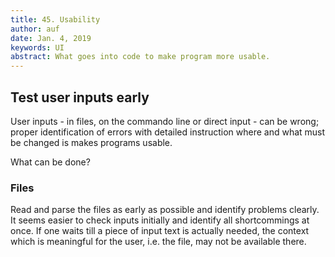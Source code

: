 ```yaml
---
title: 45. Usability
author: auf 
date: Jan. 4, 2019
keywords: UI
abstract: What goes into code to make program more usable. 
---
```



## Test user inputs early

User inputs - in files, on the commando line or direct input - can be wrong; 
proper identification of errors with detailed instruction where and what must 
be changed is makes programs usable. 

What can be done?

### Files
Read and parse the files as early as possible and identify problems clearly. It seems 
easier to check inputs initially and identify all shortcommings at once. If one waits
till a piece of input text is actually needed, the context which is meaningful for
the user, i.e. the file, may not be available there. 
